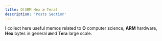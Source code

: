 ```yaml
---
title: O(ARM Hex æ Tera)
description: 'Posts Section'
---
```


I collect here useful memos related to **O** computer science, **ARM** hardware, **Hex** bytes in general **æ**nd 
**Tera** large scale. 


